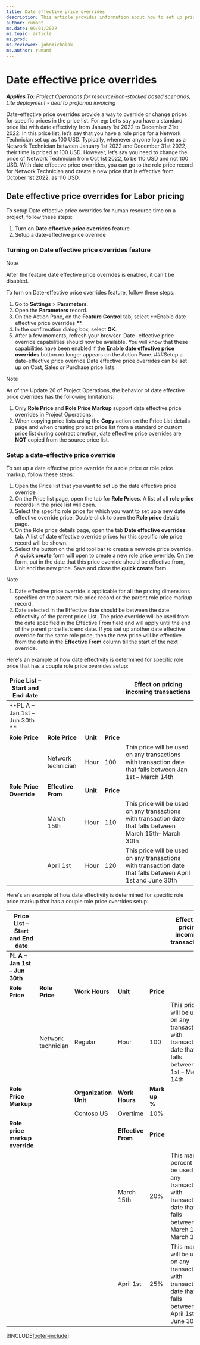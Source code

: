 ```yaml
---
title: Date effective price overrides
description: This article provides information about how to set up price overrides for specific prices in the price list.
author: rumant
ms.date: 09/01/2022
ms.topic: article
ms.prod:
ms.reviewer: johnmichalak
ms.author: rumant
---
```


# Date effective price overrides 

_**Applies To:** Project Operations for resource/non-stocked based scenarios, Lite deployment - deal to proforma invoicing_

Date-effective price overrides provide a way to override or change prices for specific prices in the price list. 
For eg: Let’s say you have a standard price list with date effectivity from January 1st 2022 to December 31st 2022. In this price list, let’s say that you have a role price for a Network Technician set up as 100 USD. Typically, whenever anyone logs time as a Network Technician between January 1st 2022 and December 31st 2022, their time is priced at 100 USD.
However, let’s say you need to change the price of Network Technician from Oct 1st 2022, to be 110 USD and not 100 USD. With date effective price overrides, you can go to the role price record for Network Technician and create a new price that is effective from October 1st 2022, as 110 USD. 

## Date effective price overrides for Labor pricing 
To setup Date effective price overrides for human resource time on a project, follow these steps:
1.	Turn on **Date effective price overrides** feature
2.	Setup a date-effective price override

### Turning on **Date effective price overrides** feature

> [!NOTE]
> After the feature date effective price overrides is enabled, it can't be disabled.

To turn on Date-effective price overrides feature, follow these steps:

1.	Go to **Settings** \> **Parameters**.
2.	Open the **Parameters** record.
3.	On the Action Pane, on the **Feature Control** tab, select **Enable date effective price overrides **.
4.	In the confirmation dialog box, select **OK**.
5.	After a few moments, refresh your browser. Date -effective price override capabilities should now be available. You will know that these capabilities have been enabled if the **Enable date effective price overrides** button no longer appears on the Action Pane.
###Setup a date-effective price override
Date effective price overrides can be set up on Cost, Sales or Purchase price lists. 

> [!NOTE]
> As of the Update 26 of Project Operations, the behavior of date effective price overrides has the following limitations:
>1. Only **Role Price** and **Role Price Markup** support date effective price overrides in Project Operations. 
>2. When copying price lists using the **Copy** action on the Price List details page and when creating project price list from a standard or custom price list during contract creation, date effective price overrides are **NOT** copied from the source price list. 

### Setup a date-effective price override

To set up a date effective price override for a role price or role price markup, follow these steps:

1.	Open the Price list that you want to set up the date effective price override
2.	On the Price list page, open the tab for **Role Prices**. A list of all **role price** records in the price list will open. 
3.	Select the specific role price for which you want to set up a new date effective override price. Double click to open the **Role price** details page.
4.	On the Role price details page, open the tab **Date effective overrides** tab. A list of date effective override prices for this specific role price record will be shown.
5.	Select the button on the grid tool bar to create a new role price override. A **quick create** form will open to create a new role price override. On the form, put in the date that this price override should be effective from, Unit and the new price. Save and close the **quick create** form. 
> [!NOTE]
>1. Date effective price override is applicable for all the pricing dimensions specified on the parent role price record or the parent role price markup record. 
>2. Date selected in the Effective date should be between the date effectivity of the parent price List. The price override will be used from the date specified in the Effective From field and will apply until the end of the parent price list’s end date. If you set up another date effective override for the same role price, then the new price will be effective from the date in the **Effective From** column till the start of the next override. 

Here's an example of how date effectivity is determined for specific role price that has a couple role price overrides setup:

| **Price List – Start and End date** |||| **Effect on pricing incoming transactions** |
| --- | ----- | ----- | ----- | --- |
|**PL A – Jan 1st – Jun 30th **||||
| **Role Price** | **Role Price** | **Unit** | **Price** | |
| | Network technician | Hour | 100 | This price will be used on any transactions with transaction date that falls between Jan 1st – March 14th |
| **Role Price Override** | **Effective From** | **Unit** | **Price** | |
| | March 15th | Hour | 110 | This price will be used on any transactions with transaction date that falls between March 15th– March 30th |
| | April 1st | Hour | 120 | This price will be used on any transactions with transaction date that falls between April 1st and June 30th |

Here's an example of how date effectivity is determined for specific role price markup that has a couple role price overrides setup:

| **Price List – Start and End date** | | | | | **Effect on pricing incoming transactions** |
| --- | --- | --- | --- | ----- | --- |
| **PL A – Jan 1st – Jun 30th** | | | | | |
| **Role Price** | **Role Price** | **Work Hours** | **Unit** | **Price** | |
| | Network technician | Regular | Hour | 100 | This price will be used on any transactions with transaction date that falls between Jan 1st – March 14th |
| **Role Price Markup** | | **Organization Unit** | **Work Hours** | **Mark up %** | |
| | | Contoso US | Overtime | 10% | |
| **Role price markup override** | | | **Effective From** | **Price** | |
| | | | March 15th | 20% | This markup percent will be used on any transactions with transaction date that falls between March 15th– March 30th |
| | | | April 1st | 25% | This markup will be used on any transactions with transaction date that falls between April 1st and June 30th |


[!INCLUDE[footer-include](../../includes/footer-banner.md)]
